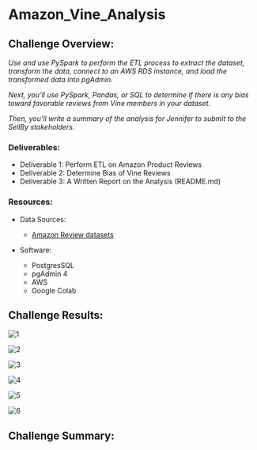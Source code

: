 # Amazon_Vine_Analysis

## Challenge Overview:
*Use  and use PySpark to perform the ETL process to extract the dataset, transform the data, connect to an AWS RDS instance, and load the transformed data into pgAdmin.*

*Next, you’ll use PySpark, Pandas, or SQL to determine if there is any bias toward favorable reviews from Vine members in your dataset.*

*Then, you’ll write a summary of the analysis for Jennifer to submit to the SellBy stakeholders.*

### Deliverables:
- Deliverable 1: Perform ETL on Amazon Product Reviews
- Deliverable 2: Determine Bias of Vine Reviews
- Deliverable 3: A Written Report on the Analysis (README.md)

### Resources:
- Data Sources:
  - [Amazon Review datasets](https://s3.amazonaws.com/amazon-reviews-pds/tsv/index.txt)
 
- Software:
  - PostgresSQL
  - pgAdmin 4
  - AWS
  - Google Colab

## Challenge Results:
![1](https://user-images.githubusercontent.com/36451701/128567224-5d1f8262-d411-4b34-b5bc-982bcc0a68b5.png)

![2](https://user-images.githubusercontent.com/36451701/128567245-db73b1ed-3fe2-4ac3-a410-f99057685ec7.png)

![3](https://user-images.githubusercontent.com/36451701/128567253-b2d5d841-c6ea-4679-8d6f-42065d7660da.png)

![4](https://user-images.githubusercontent.com/36451701/128567258-0479b97e-b390-49e0-93c4-ac1d9a1aa90c.png)

![5](https://user-images.githubusercontent.com/36451701/128567268-2eaaae4d-7213-476f-96f8-a8b8ef6af94d.png)

![6](https://user-images.githubusercontent.com/36451701/128567278-12bbcefc-a1f1-49dd-98a1-5fdb4bad1c1a.png)


## Challenge Summary:
